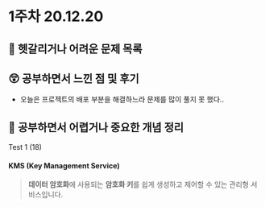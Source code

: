 # 1주차 20.12.20

## 🔮 헷갈리거나 어려운 문제 목록



## 😲 공부하면서 느낀 점 및 후기

* 오늘은 프로젝트의 배포 부분을 해결하느라 문제를 많이 풀지 못 했다..

## 👻 공부하면서 어렵거나 중요한 개념 정리

Test 1 (18)

#### KMS (Key Management Service) 

> **데이터 암호화**에 사용되는 **암호화 키**를 쉽게 생성하고 제어할 수 있는 관리형 서비스입니다.

